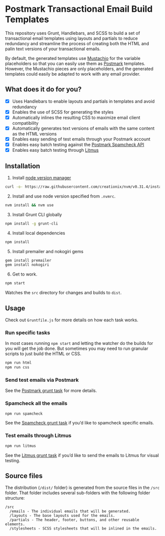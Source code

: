 # Postmark Transactional Email Build Templates

This repository uses Grunt, Handlebars, and SCSS to build a set of transactional email templates using layouts and partials to reduce redundancy and streamline the process of creating both the HTML and palin text versions of your transactional emails.

By default, the generated templates use [Mustachio](https://github.com/wildbit/mustachio) for the variable placeholders so that you can easily use them as [Postmark](https://postmarkapp.com) templates. However, the Mustachio pieces are only placeholders, and the generated templates could easily be adapted to work with any email provider.

## What does it do for you?

* [X] Uses Handlebars to enable layouts and partials in templates and avoid redundancy
* [X] Enables the use of SCSS for generating the styles
* [X] Automatically inlines the resulting CSS to maximize email client compatibility
* [X] Automatically generates text versions of emails with the same content as the HTML versions
* [X] Enables easy sending of test emails through your Postmark account
* [X] Enables easy batch testing against the [Postmark Spamcheck API](http://spamcheck.postmarkapp.com)
* [X] Enables easy batch testing through [Litmus](http://litmus.com)

## Installation

1) Install [node version manager](https://github.com/creationix/nvm)
```bash
curl -o- https://raw.githubusercontent.com/creationix/nvm/v0.31.4/install.sh | bash
```


2) Install and use node version specified from `.nvmrc`.
```bash
nvm install && nvm use
```

3) Install Grunt CLI globally
```bash
npm install -g grunt-cli
```

4) Install local dependencies
```bash
npm install
```

5) Install premailer and nokogiri gems
```bash
gem install premailer
gem install nokogiri
```

6) Get to work.
```bash
npm start
```
Watches the `src` directory for changes and builds to `dist`. 

## Usage

Check out `Gruntfile.js` for more details on how each task works.

### Run specific tasks
In most cases running `npm start` and letting the watcher do the builds for you will get the job done. But sometimes you may need to run granular scripts to just build the HTML or CSS.

```bash
npm run html
npm run css
```

### Send test emails via Postmark
See the [Postmark grunt task](https://github.com/wildbit/postmark-build-templates/blob/master/Gruntfile.js#L194) for more details.

### Spamcheck all the emails
```bash
npm run spamcheck
```
See the [Spamcheck grunt task](https://github.com/wildbit/postmark-build-templates/blob/master/Gruntfile.js#L182) if you’d like to spamcheck specific emails.

### Test emails through Litmus
```bash
npm run litmus
```
See the [Litmus grunt task](https://github.com/wildbit/postmark-build-templates/blob/master/Gruntfile.js#L209) if you’d like to send the emails to Litmus for visual testing.

## Source files

The distribution (`/dist/` folder) is generated from the source files in the `/src` folder. That folder includes several sub-folders with the following folder structure:

```
/src
  /emails - The individual emails that will be generated.
  /layouts - The base layouts used for the emails.
  /partials - The header, footer, buttons, and other reusable elements.
  /stylesheets - SCSS stylesheets that will be inlined in the emails.
```